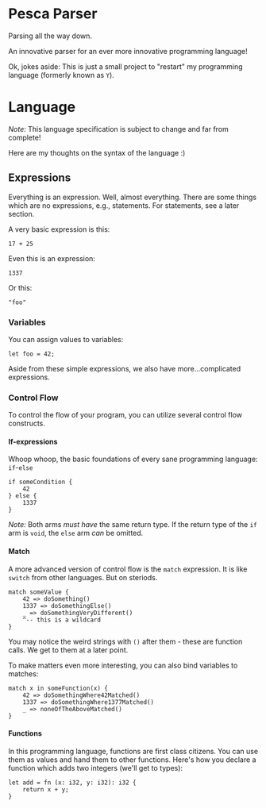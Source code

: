 # Pesca Parser

Parsing all the way down. 

An innovative parser for an ever more innovative programming language!

Ok, jokes aside: This is just a small project to "restart" my programming language (formerly known as `Y`).

# Language

*Note:* This language specification is subject to change and far from complete! 

Here are my thoughts on the syntax of the language :) 

## Expressions

Everything is an expression. Well, almost everything. There are some things which are no expressions, e.g., statements. For statements, see a later section.

A very basic expression is this: 

```
17 + 25
```

Even this is an expression: 

```
1337
```

Or this: 

```
"foo"
```

### Variables

You can assign values to variables: 

```
let foo = 42;
```

Aside from these simple expressions, we also have more...complicated expressions. 

### Control Flow

To control the flow of your program, you can utilize several control flow constructs. 

#### If-expressions

Whoop whoop, the basic foundations of every sane programming language: `if`-`else`

```
if someCondition {
    42 
} else {
    1337
}
```

*Note:* Both arms _must have_ the same return type. If the return type of the `if` arm is `void`, the `else` arm _can_ be omitted.

#### Match 

A more advanced version of control flow is the `match` expression. It is like `switch` from other languages. But on steriods.

```
match someValue {
    42 => doSomething()
    1337 => doSomethingElse()
    _ => doSomethingVeryDifferent() 
    ^-- this is a wildcard
}
```

You may notice the weird strings with `()` after them - these are function calls. We get to them at a later point.

To make matters even more interesting, you can also bind variables to matches: 

```
match x in someFunction(x) {
    42 => doSomethingWhere42Matched()
    1337 => doSomethingWhere1377Matched()
    _ => noneOfTheAboveMatched()
}
```

#### Functions

In this programming language, functions are first class citizens. You can use them as values and hand them to other functions. Here's how you declare a function which adds two integers (we'll get to types):

```
let add = fn (x: i32, y: i32): i32 {
    return x + y;
}
```
